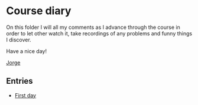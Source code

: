 Course diary
===================================================

On this folder I will all my comments as I advance through the course in order to let other watch it, take recordings of any problems and funny things I discover.

Have a nice day!

[Jorge](http://jorgesanz.net)

## Entries

* [First day](day-01.md)
